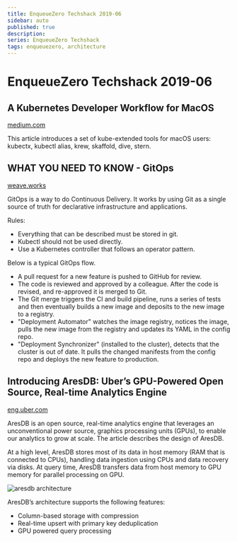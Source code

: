 ```yaml
---
title: EnqueueZero Techshack 2019-06
sidebar: auto
published: true
description:
series: EnqueueZero Techshack
tags: enqueuezero, architecture
---
```


# EnqueueZero Techshack 2019-06

<TechshackHeader />

## A Kubernetes Developer Workflow for MacOS

[medium.com](https://medium.com/@mo_keefe/a-kubernetes-development-workflow-for-macos-8c41669a4518)

This article introduces a set of kube-extended tools for macOS users: kubectx, kubectl alias, krew, skaffold, dive, stern.

## WHAT YOU NEED TO KNOW - GitOps

[weave.works](https://www.weave.works/technologies/gitops/)

GitOps is a way to do Continuous Delivery.  It works by using Git as a single source of truth for declarative infrastructure and applications.

Rules:

* Everything that can be described must be stored in git.
* Kubectl should not be used directly.
* Use a Kubernetes controller that follows an operator pattern.

Below is a typical GitOps flow.

* A pull request for a new feature is pushed to GitHub for review.
* The code is reviewed and approved by a colleague. After the code is revised, and re-approved it is merged to Git.
* The Git merge triggers the CI and build pipeline, runs a series of tests and then eventually builds a new image and deposits to the new image to a registry.
* "Deployment Automator"  watches the image registry, notices the image, pulls the new image from the registry and updates its YAML in the config repo.
* "Deployment Synchronizer" (installed to the cluster), detects that the cluster is out of date. It pulls the changed manifests from the config repo and deploys the new feature to production.

## Introducing AresDB: Uber’s GPU-Powered Open Source, Real-time Analytics Engine

[eng.uber.com](https://eng.uber.com/aresdb/)

AresDB is an open source, real-time analytics engine that leverages an unconventional power source, graphics processing units (GPUs), to enable our analytics to grow at scale. The article describes the design of AresDB.

At a high level, AresDB stores most of its data in host memory (RAM that is connected to CPUs), handling data ingestion using CPUs and data recovery via disks. At query time, AresDB transfers data from host memory to GPU memory for parallel processing on GPU.

![aresdb architecture](https://eng.uber.com/wp-content/uploads/2019/01/image20-1068x605.png)

AresDB’s architecture supports the following features:
* Column-based storage with compression
* Real-time upsert with primary key deduplication
* GPU powered query processing
